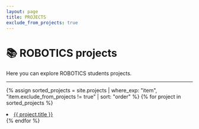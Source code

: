 ```yaml
---
layout: page
title: PROJECTS
exclude_from_projects: true
---
```


# 📚 ROBOTICS projects
Here you can explore ROBOTICS students projects.

---

{% assign sorted_projects = site.projects | where_exp: "item", "item.exclude_from_projects != true" | sort: "order" %}
{% for project in sorted_projects %}
  <li>
    <a href="{{ project.url | relative_url }}">{{ project.title }}</a>
  </li>
{% endfor %}
